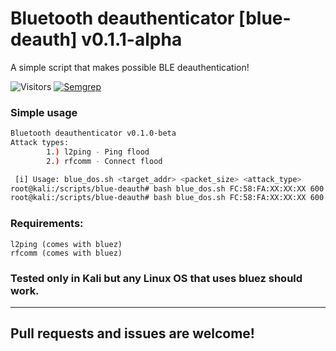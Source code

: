 # Bluetooth deauthenticator [blue-deauth] v0.1.1-alpha
A simple script that makes possible BLE deauthentication!

![Visitors](https://api.visitorbadge.io/api/visitors?path=https%3A%2F%2Fgithub.com%2Fits0x08%2Fblue-deauth%2F&countColor=%232ccce4&style=flat-square)
[![Semgrep](https://github.com/its0x08/blue-deauth/actions/workflows/semgrep.yml/badge.svg)](https://github.com/its0x08/blue-deauth/actions/workflows/semgrep.yml)

### Simple usage
```bash
Bluetooth deauthenticator v0.1.0-beta
Attack types:
        1.) l2ping - Ping flood
        2.) rfcomm - Connect flood

 [i] Usage: blue_dos.sh <target_addr> <packet_size> <attack_type>
root@kali:/scripts/blue-deauth# bash blue_dos.sh FC:58:FA:XX:XX:XX 600 1
root@kali:/scripts/blue-deauth# bash blue_dos.sh FC:58:FA:XX:XX:XX 600 2
```

### Requirements:
```
l2ping (comes with bluez)
rfcomm (comes with bluez)
```

### Tested only in Kali but any Linux OS that uses bluez should work.
---
## Pull requests and issues are welcome!
